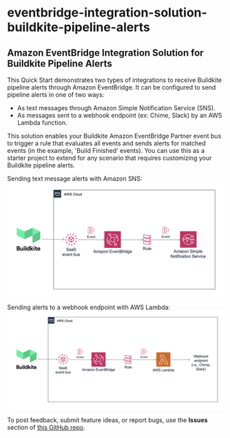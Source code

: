 # eventbridge-integration-solution-buildkite-pipeline-alerts
## Amazon EventBridge Integration Solution for Buildkite Pipeline Alerts

This Quick Start demonstrates two types of integrations to receive Buildkite pipeline alerts through Amazon EventBridge. It can be configured to send pipeline alerts in one of two ways:
- As text messages through Amazon Simple Notification Service (SNS).
- As messages sent to a webhook endpoint (ex: Chime, Slack) by an AWS Lambda function.

This solution enables your Buildkite Amazon EventBridge Partner event bus to trigger a rule that evaluates all events and sends alerts for matched events (in the example, 'Build Finished' events). You can use this as a starter project to extend for any scenario that requires customizing your Buildkite pipeline alerts.

Sending text message alerts with Amazon SNS:
![Quick Start architecture for EventBridge Integration Solution for Buildkite pipeline alerts & SNS](https://github.com/aws-quickstart/eventbridge-integration-solution-buildkite-pipeline-alerts/raw/master/images/arch-eventbridge-buildkite-sns.png)

Sending alerts to a webhook endpoint with AWS Lambda:
![Quick Start architecture for EventBridge Integration Solution for Buildkite pipeline alerts & Lambda](https://github.com/aws-quickstart/eventbridge-integration-solution-buildkite-pipeline-alerts/raw/master/images/arch-eventbridge-lambda-webhook.png)

To post feedback, submit feature ideas, or report bugs, use the **Issues** section of [this GitHub repo](https://github.com/aws-quickstart/eventbridge-integration-solution-buildkite-pipeline-alerts).
